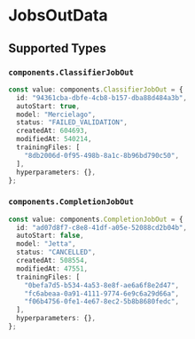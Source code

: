 # JobsOutData


## Supported Types

### `components.ClassifierJobOut`

```typescript
const value: components.ClassifierJobOut = {
  id: "94361cba-dbfe-4cb8-b157-dba88d484a3b",
  autoStart: true,
  model: "Mercielago",
  status: "FAILED_VALIDATION",
  createdAt: 604693,
  modifiedAt: 540214,
  trainingFiles: [
    "8db2006d-0f95-498b-8a1c-8b96bd790c50",
  ],
  hyperparameters: {},
};
```

### `components.CompletionJobOut`

```typescript
const value: components.CompletionJobOut = {
  id: "ad07d8f7-c8e8-41df-a05e-52088cd2b04b",
  autoStart: false,
  model: "Jetta",
  status: "CANCELLED",
  createdAt: 508554,
  modifiedAt: 47551,
  trainingFiles: [
    "0befa7d5-b534-4a53-8e8f-ae6a6f8e2d47",
    "fc6abeaa-0a91-4111-9774-6e9c6a29d66a",
    "f06b4756-0fe1-4e67-8ec2-5b8b8680fedc",
  ],
  hyperparameters: {},
};
```

